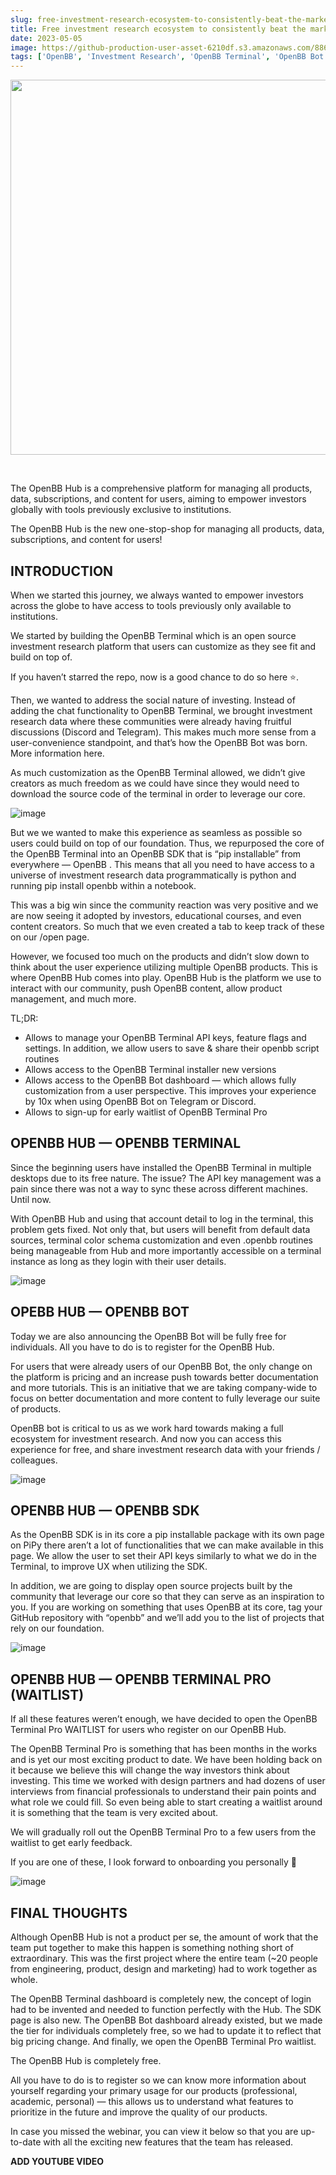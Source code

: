 ```yaml
---
slug: free-investment-research-ecosystem-to-consistently-beat-the-market
title: Free investment research ecosystem to consistently beat the market
date: 2023-05-05
image: https://github-production-user-asset-6210df.s3.amazonaws.com/88618738/280554509-bb80a9fd-e616-4c9f-b3e3-e123a3034e24.png
tags: ['OpenBB', 'Investment Research', 'OpenBB Terminal', 'OpenBB Bot', 'OpenBB SDK', 'OpenBB Hub']
---
```


<p align="center">
    <img width="600" src="https://github-production-user-asset-6210df.s3.amazonaws.com/88618738/280554509-bb80a9fd-e616-4c9f-b3e3-e123a3034e24.png"/>
</p>

<br />

The OpenBB Hub is a comprehensive platform for managing all products, data, subscriptions, and content for users, aiming to empower investors globally with tools previously exclusive to institutions.

<!-- truncate -->

<div style={{borderTop: '1px solid #21af90', margin: '1.5em 0'}} />

The OpenBB Hub is the new one-stop-shop for managing all products, data, subscriptions, and content for users!

## INTRODUCTION

When we started this journey, we always wanted to empower investors across the globe to have access to tools previously only available to institutions.

We started by building the OpenBB Terminal which is an open source investment research platform that users can customize as they see fit and build on top of.

If you haven’t starred the repo, now is a good chance to do so here ⭐️.

Then, we wanted to address the social nature of investing. Instead of adding the chat functionality to OpenBB Terminal, we brought investment research data where these communities were already having fruitful discussions (Discord and Telegram). This makes much more sense from a user-convenience standpoint, and that’s how the OpenBB Bot was born. More information here.

As much customization as the OpenBB Terminal allowed, we didn’t give creators as much freedom as we could have since they would need to download the source code of the terminal in order to leverage our core.

![image](https://github.com/Meg1211/my-website/assets/88618738/bb80a9fd-e616-4c9f-b3e3-e123a3034e24)

But we we wanted to make this experience as seamless as possible so users could build on top of our foundation. Thus, we repurposed the core of the OpenBB Terminal into an OpenBB SDK that is “pip installable” from everywhere — OpenBB . This means that all you need to have access to a universe of investment research data programmatically is python and running pip install openbb within a notebook.

This was a big win since the community reaction was very positive and we are now seeing it adopted by investors, educational courses, and even content creators. So much that we even created a tab to keep track of these on our /open page.

However, we focused too much on the products and didn’t slow down to think about the user experience utilizing multiple OpenBB products. This is where OpenBB Hub comes into play. OpenBB Hub is the platform we use to interact with our community, push OpenBB content, allow product management, and much more.

TL;DR:

- Allows to manage your OpenBB Terminal API keys, feature flags and settings. In addition, we allow users to save & share their openbb script routines
- Allows access to the OpenBB Terminal installer new versions
- Allows access to the OpenBB Bot dashboard — which allows fully customization from a user perspective. This improves your experience by 10x when using OpenBB Bot on Telegram or Discord.
- Allows to sign-up for early waitlist of OpenBB Terminal Pro

## OPENBB HUB — OPENBB TERMINAL

Since the beginning users have installed the OpenBB Terminal in multiple desktops due to its free nature. The issue? The API key management was a pain since there was not a way to sync these across different machines. Until now.

With OpenBB Hub and using that account detail to log in the terminal, this problem gets fixed. Not only that, but users will benefit from default data sources, terminal color schema customization and even .openbb routines being manageable from Hub and more importantly accessible on a terminal instance as long as they login with their user details.

![image](https://github.com/Meg1211/my-website/assets/88618738/e6a2e177-ee76-4871-a534-c5002a2bfb96)

## OPEBB HUB — OPENBB BOT

Today we are also announcing the OpenBB Bot will be fully free for individuals. All you have to do is to register for the OpenBB Hub.

For users that were already users of our OpenBB Bot, the only change on the platform is pricing and an increase push towards better documentation and more tutorials. This is an initiative that we are taking company-wide to focus on better documentation and more content to fully leverage our suite of products.

OpenBB bot is critical to us as we work hard towards making a full ecosystem for investment research. And now you can access this experience for free, and share investment research data with your friends / colleagues.

![image](https://github.com/Meg1211/my-website/assets/88618738/b444e233-f862-41f3-b1ae-2f1dac517d47)

## OPENBB HUB — OPENBB SDK

As the OpenBB SDK is in its core a pip installable package with its own page on PiPy there aren’t a lot of functionalities that we can make available in this page. We allow the user to set their API keys similarly to what we do in the Terminal, to improve UX when utilizing the SDK.

In addition, we are going to display open source projects built by the community that leverage our core so that they can serve as an inspiration to you. If you are working on something that uses OpenBB at its core, tag your GitHub repository with “openbb” and we’ll add you to the list of projects that rely on our foundation.

![image](https://github.com/Meg1211/my-website/assets/88618738/2d1300f0-4c3d-45d8-af6d-bfe8125a28d6)

## OPENBB HUB — OPENBB TERMINAL PRO (WAITLIST)

If all these features weren’t enough, we have decided to open the OpenBB Terminal Pro WAITLIST for users who register on our OpenBB Hub.

The OpenBB Terminal Pro is something that has been months in the works and is yet our most exciting product to date. We have been holding back on it because we believe this will change the way investors think about investing. This time we worked with design partners and had dozens of user interviews from financial professionals to understand their pain points and what role we could fill. So even being able to start creating a waitlist around it is something that the team is very excited about.

We will gradually roll out the OpenBB Terminal Pro to a few users from the waitlist to get early feedback.

If you are one of these, I look forward to onboarding you personally 🤝

![image](https://github.com/Meg1211/my-website/assets/88618738/0cec32eb-c5ab-4765-9c21-6c13943874db)

## FINAL THOUGHTS

Although OpenBB Hub is not a product per se, the amount of work that the team put together to make this happen is something nothing short of extraordinary. This was the first project where the entire team (~20 people from engineering, product, design and marketing) had to work together as whole.

The OpenBB Terminal dashboard is completely new, the concept of login had to be invented and needed to function perfectly with the Hub. The SDK page is also new. The OpenBB Bot dashboard already existed, but we made the tier for individuals completely free, so we had to update it to reflect that big pricing change. And finally, we open the OpenBB Terminal Pro waitlist.

The OpenBB Hub is completely free.

All you have to do is to register so we can know more information about yourself regarding your primary usage for our products (professional, academic, personal) — this allows us to understand what features to prioritize in the future and improve the quality of our products.

In case you missed the webinar, you can view it below so that you are up-to-date with all the exciting new features that the team has released.

**ADD YOUTUBE VIDEO**
